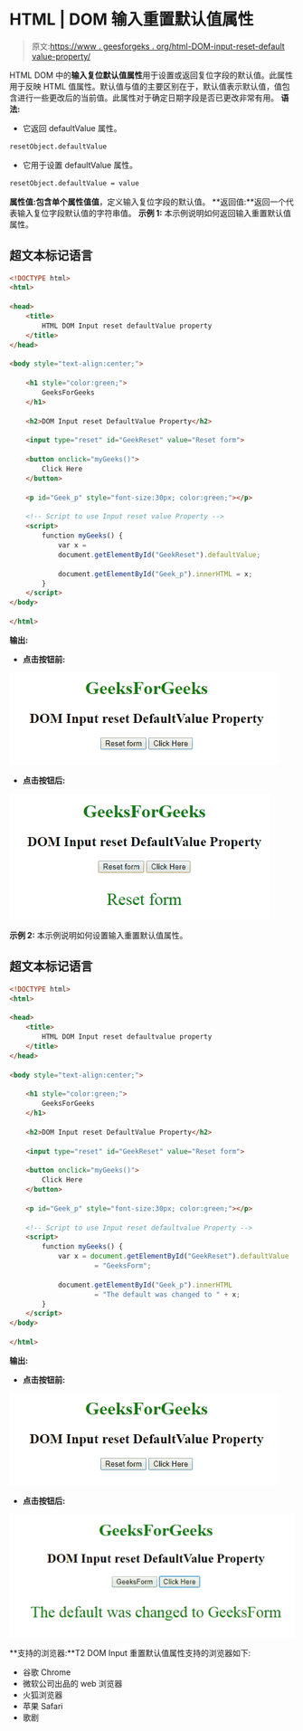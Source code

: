 # HTML | DOM 输入重置默认值属性

> 原文:[https://www . geesforgeks . org/html-DOM-input-reset-default value-property/](https://www.geeksforgeeks.org/html-dom-input-reset-defaultvalue-property/)

HTML DOM 中的**输入复位默认值属性**用于设置或返回复位字段的默认值。此属性用于反映 HTML 值属性。默认值与值的主要区别在于，默认值表示默认值，值包含进行一些更改后的当前值。此属性对于确定日期字段是否已更改非常有用。
**语法:**

*   它返回 defaultValue 属性。

```html
resetObject.defaultValue
```

*   它用于设置 defaultValue 属性。

```html
resetObject.defaultValue = value
```

**属性值:**包含单个属性值**值**，定义输入复位字段的默认值。
**返回值:**返回一个代表输入复位字段默认值的字符串值。
**示例 1:** 本示例说明如何返回输入重置默认值属性。

## 超文本标记语言

```html
<!DOCTYPE html>
<html>

<head>
    <title>
        HTML DOM Input reset defaultValue property
    </title>
</head>

<body style="text-align:center;">

    <h1 style="color:green;">
        GeeksForGeeks
    </h1>

    <h2>DOM Input reset DefaultValue Property</h2>

    <input type="reset" id="GeekReset" value="Reset form">

    <button onclick="myGeeks()">
        Click Here
    </button>

    <p id="Geek_p" style="font-size:30px; color:green;"></p>

    <!-- Script to use Input reset value Property -->
    <script>
        function myGeeks() {
            var x =
            document.getElementById("GeekReset").defaultValue;

            document.getElementById("Geek_p").innerHTML = x;
        }
    </script>
</body>

</html>
```

**输出:**

*   **点击按钮前:**

![](img/9b2c99608eb856287cb1ad402272b6b2.png)

*   **点击按钮后:**

![](img/4f6b8b4cae98b0cf268cd620c0ba4229.png)

**示例 2:** 本示例说明如何设置输入重置默认值属性。

## 超文本标记语言

```html
<!DOCTYPE html>
<html>

<head>
    <title>
        HTML DOM Input reset defaultvalue property
    </title>
</head>

<body style="text-align:center;">

    <h1 style="color:green;">
        GeeksForGeeks
    </h1>

    <h2>DOM Input reset DefaultValue Property</h2>

    <input type="reset" id="GeekReset" value="Reset form">

    <button onclick="myGeeks()">
        Click Here
    </button>

    <p id="Geek_p" style="font-size:30px; color:green;"></p>

    <!-- Script to use Input reset defaultvalue Property -->
    <script>
        function myGeeks() {
            var x = document.getElementById("GeekReset").defaultValue
                     = "GeeksForm";

            document.getElementById("Geek_p").innerHTML
                     = "The default was changed to " + x;
        }
    </script>
</body>

</html>
```

**输出:**

*   **点击按钮前:**

![](img/9b2c99608eb856287cb1ad402272b6b2.png)

*   **点击按钮后:**

![](img/8a9afca3dc4c5c5356cd7dba3437743b.png)

**支持的浏览器:**T2 DOM Input 重置默认值属性支持的浏览器如下:

*   谷歌 Chrome
*   微软公司出品的 web 浏览器
*   火狐浏览器
*   苹果 Safari
*   歌剧